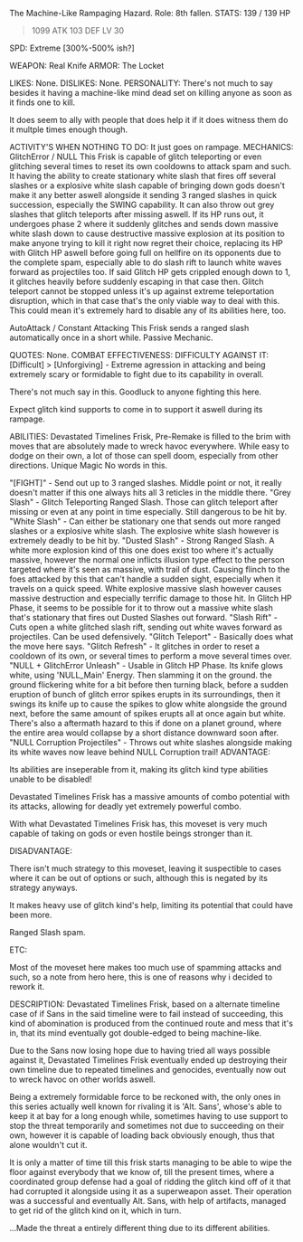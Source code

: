 The Machine-Like Rampaging Hazard.
Role: 8th fallen.
STATS:
139 / 139 HP

>1099 ATK
103 DEF
LV 30

SPD: Extreme [300%-500% ish?]

WEAPON: Real Knife
ARMOR: The Locket

LIKES:
None.
DISLIKES:
None.
PERSONALITY:
There's not much to say besides it having a machine-like mind dead set on killing anyone as soon as it finds one to kill.

It does seem to ally with people that does help it if it does witness them do it multple times enough though.

ACTIVITY'S WHEN NOTHING TO DO:
It just goes on rampage.
MECHANICS:
GlitchError / NULL
This Frisk is capable of glitch teleporting or even glitching several times to reset its own cooldowns to attack spam and such. It having the ability to create stationary white slash that fires off several slashes or a explosive white slash capable of bringing down gods doesn't make it any better aswell alongside it sending 3 ranged slashes in quick succession, especially the SWING capability.
It can also throw out grey slashes that glitch teleports after missing aswell.
If its HP runs out, it undergoes phase 2 where it suddenly glitches and sends down massive white slash down to cause destructive massive explosion at its position to make anyone trying to kill it right now regret their choice, replacing its HP with Glitch HP aswell before going full on hellfire on its opponents due to the complete spam, especially able to do slash rift to launch white waves forward as projectiles too.
If said Glitch HP gets crippled enough down to 1, it glitches heavily before suddenly escaping in that case then.
Glitch teleport cannot be stopped unless it's up against extreme teleportation disruption, which in that case that's the only viable way to deal with this.
This could mean it's extremely hard to disable any of its abilities here, too.

AutoAttack / Constant Attacking
This Frisk sends a ranged slash automatically once in a short while.
Passive Mechanic.

QUOTES:
None.
COMBAT EFFECTIVENESS:
DIFFICULTY AGAINST IT: [Difficult] > [Unforgiving] - Extreme agression in attacking and being extremely scary or formidable to fight due to its capability in overall.

There's not much say in this. Goodluck to anyone fighting this here.

Expect glitch kind supports to come in to support it aswell during its rampage.


ABILITIES:
Devastated Timelines Frisk, Pre-Remake is filled to the brim with moves that are absolutely made to wreck havoc everywhere.
While easy to dodge on their own, a lot of those can spell doom, especially from other directions.
Unique Magic
No words in this.

"[FIGHT]" - Send out up to 3 ranged slashes. Middle point or not, it really doesn't matter if this one always hits all 3 reticles in the middle there.
"Grey Slash" - Glitch Teleporting Ranged Slash. Those can glitch teleport after missing or even at any point in time especially. Still dangerous to be hit by.
"White Slash" - Can either be stationary one that sends out more ranged slashes or a explosive white slash. The explosive white slash however is extremely deadly to be hit by.
"Dusted Slash" - Strong Ranged Slash. A white more explosion kind of this one does exist too where it's actually massive, however the normal one inflicts illusion type effect to the person targeted where it's seen as massive, with trail of dust. Causing flinch to the foes attacked by this that can't handle a sudden sight, especially when it travels on a quick speed.
White explosive massive slash however causes massive destruction and especially terrific damage to those hit.
In Glitch HP Phase, it seems to be possible for it to throw out a massive white slash that's stationary that fires out Dusted Slashes out forward.
"Slash Rift" - Cuts open a white glitched slash rift, sending out white waves forward as projectiles. Can be used defensively.
"Glitch Teleport" - Basically does what the move here says.
"Glitch Refresh" - It glitches in order to reset a cooldown of its own, or several times to perform a move several times over.
"NULL + GlitchError Unleash" - Usable in Glitch HP Phase. Its knife glows white, using 'NULL_Main' Energy. Then slamming it on the ground. the ground flickering white for a bit before then turning black, before a sudden eruption of bunch of glitch error spikes erupts in its surroundings, then it swings its knife up to cause the spikes to glow white alongside the ground next, before the same amount of spikes erupts all at once again but white.
There's also a aftermath hazard to this if done on a planet ground, where the entire area would collapse by a short distance downward soon after.
"NULL Corruption Projectiles" - Throws out white slashes alongside making its white waves now leave behind NULL Corruption trail!
ADVANTAGE:

Its abilities are inseperable from it, making its glitch kind type abilities unable to be disabled!

Devastated Timelines Frisk has a massive amounts of combo potential with its attacks, allowing for deadly yet extremely powerful combo.

With what Devastated Timelines Frisk has, this moveset is very much capable of taking on gods or even hostile beings stronger than it.

DISADVANTAGE:

There isn't much strategy to this moveset, leaving it suspectible to cases where it can be out of options or such, although this is negated by its strategy anyways.

It makes heavy use of glitch kind's help, limiting its potential that could have been more.

Ranged Slash spam.

ETC:

Most of the moveset here makes too much use of spamming attacks and such, so a note from hero here, this is one of reasons why i decided to rework it.



DESCRIPTION:
Devastated Timelines Frisk, based on a alternate timeline case of if Sans in the said timeline were to fail instead of succeeding, this kind of abomination is produced from the continued route and mess that it's in, that its mind eventually got double-edged to being machine-like.

Due to the Sans now losing hope due to having tried all ways possible against it, Devastated Timelines Frisk eventually ended up destroying their own timeline due to repeated timelines and genocides, eventually now out to wreck havoc on other worlds aswell.

Being a extremely formidable force to be reckoned with, the only ones in this series actually well known for rivaling it is 'Alt. Sans', whose's able to keep it at bay for a long enough while, sometimes having to use support to stop the threat temporarily and sometimes not due to succeeding on their own, however it is capable of loading back obviously enough, thus that alone wouldn't cut it.

It is only a matter of time till this frisk starts managing to be able to wipe the floor against everybody that we know of, till the present times, where a coordinated group defense had a goal of ridding the glitch kind off of it that had corrupted it alongside using it as a superweapon asset. Their operation was a successful and eventually Alt. Sans, with help of artifacts, managed to get rid of the glitch kind on it, which in turn.

...Made the threat a entirely different thing due to its different abilities.